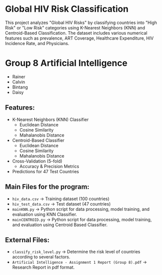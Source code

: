 # Global HIV Risk Classification

This project analyzes "Global HIV Risks" by classifying countries into "High Risk" or "Low Risk" categories using K-Nearest Neighbors (KNN) and Centroid-Based Classification. The dataset includes various numerical features such as prevalence, ART Coverage, Healthcare Expenditure, HIV Incidence Rate, and Physicians.

# Group 8 Artificial Intelligence
- Rainer 
- Calvin
- Bintang
- Daisy

## **Features:**
- K-Nearest Neighbors (KNN) Classifier 
  - Euclidean Distance
  - Cosine Similarity
  - Mahalanobis Distance
- Centroid-Based Classifier
  - Euclidean Distance
  - Cosine Similarity
  - Mahalanobis Distance
- Cross-Validation (5-fold)
  - Accuracy & Precision Metrics
- Predictions for 47 Test Countries

## **Main Files for the program:**
- `hiv_data.csv` → Training dataset (100 countries)
- `hiv_test_data.csv` → Test dataset (47 countries)
- `mainKNN.py` → Python script for data processing, model training, and evaluation using KNN Classifier.
- `mainCENTROID.py` → Python script for data processing, model training, and evaluation using Centroid Based Classifier.

## **External Files:**
- `classify_risk_level.py` → Determine the risk level of countries according to several factors.
- `Artificial Intelligence - Assignment 1 Report (Group 8).pdf` → Research Report in pdf format.

